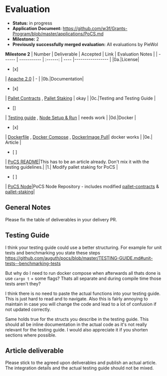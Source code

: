 # Evaluation


- **Status:** in progress
- **Application Document:** https://github.com/w3f/Grants-Program/blob/master/applications/PoCS.md
- **Milestone:** 2
- **Previously successfully merged evaluation:** All evaluations by PieWol


**Milestone 2**
| Number | Deliverable | Accepted | Link | Evaluation Notes |
| ------ | ----------- | :------: | ---- |----------------- |
|0a.|License| <ul><li>[x] </li></ul> | [Apache 2.0](https://github.com/auguth/pocs/blob/master/LICENSE) | - |
|0b.|Documentation| <ul><li>[x] </li></ul> | [Pallet Contracts](https://auguth.github.io/pocs/target/doc/pallet_contracts/) , [Pallet Staking](https://auguth.github.io/pocs/target/doc/pallet_staking/) | okay |
|0c.|Testing and Testing Guide | <ul><li>[] </li></ul> | [Testing guide](https://github.com/auguth/pocs/blob/master/TESTING-GUIDE.md) , [Node Setup & Run](https://github.com/auguth/pocs/blob/master/README.md#pocs-node-set-up) | needs work |
|0d.|Docker | <ul><li>[x] </li></ul> | [Dockerfile](https://github.com/auguth/pocs/blob/master/Dockerfile) , [Docker Compose](https://github.com/auguth/pocs/blob/master/docker-compose.yml) , [DockerImage Pull](https://github.com/auguth/pocs/blob/master/README.md#docker-pull)| docker works |
|0e.| Article | <ul><li>[ ] </li></ul> | [PoCS README](https://github.com/auguth/pocs/blob/master/README.md)|This has to be an article already. Don't mix it with the testing guidelines.|
|1.| Modify pallet staking for PoCS |<ul><li>[ ] </li></ul> | [PoCS Node](https://github.com/auguth/pocs/tree/master)|PoCS Node Repository - includes modified [pallet-contracts](https://github.com/auguth/pocs/tree/master/pallets/contracts) & [pallet-staking](https://github.com/auguth/pocs/tree/master/pallets/staking)|

## General Notes
Please fix the table of deliverables in your delivery PR.

## Testing Guide
I think your testing guide could use a better structuring.
For example for unit tests and benchmarking you state these steps 
https://github.com/auguth/pocs/blob/master/TESTING-GUIDE.md#unit-tests--benchmarking-tests

But why do I need to run docker compose when afterwards all thats done is use `cargo t` + some flags? Thats all separate and during compile time those tests aren't they?

I think there is no need to paste the actual functions into your testing guide. This is just hard to read and to navigate. Also this is fairly annoying to maintain in case you will change the code and lead to a lot of confusion if not updated correctly. 

Same holds true for the structs you describe in the testing guide. This should all be inline documentation in the actual code as it's not really relevant for the testing guide. I would also appreciate it if you shorten sections where possible. 

## Article deliverable
Please stick to the agreed upon deliverables and publish an actual article. The integration details and the actual testing guide should not be mixed. 

